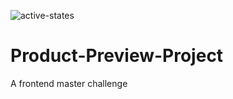 ![active-states](https://github.com/iwedibah/Product-Preview-Project/assets/106238234/5004ac9f-fe22-4531-91a5-4808dea01069)
# Product-Preview-Project
A frontend master challenge

